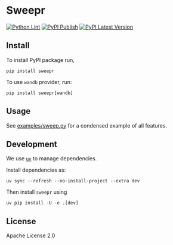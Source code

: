 # Sweepr

[![Python Lint](https://github.com/activatedgeek/sweepr/actions/workflows/lint.yml/badge.svg)](https://github.com/activatedgeek/sweepr/actions/workflows/lint.yml) [![PyPI Publish](https://github.com/activatedgeek/sweepr/actions/workflows/publish.yml/badge.svg?event=release)](https://github.com/activatedgeek/sweepr/actions/workflows/publish.yml) [![PyPI Latest Version](https://img.shields.io/pypi/v/sweepr)](https://pypi.org/project/sweepr)

## Install

To install PyPI package run,
```shell
pip install sweepr
```

To use `wandb` provider, run:
```shell
pip install sweepr[wandb]
```

## Usage

See [examples/sweep.py](./examples/sweep.py) for a condensed example of all features.

## Development

We use [`uv`](https://docs.astral.sh/uv/) to manage dependencies.

Install dependencies as:
```shell
uv sync --refresh --no-install-project --extra dev
```

Then install `sweepr` using

```shell
uv pip install -U -e .[dev]
```

## License

Apache License 2.0
